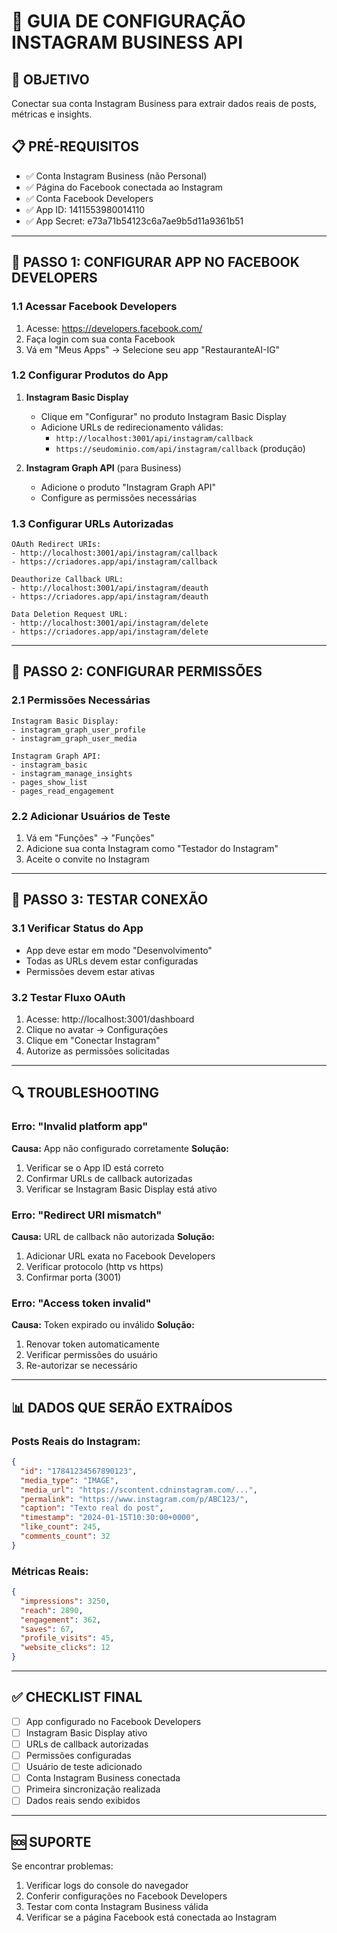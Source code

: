 # 📱 GUIA DE CONFIGURAÇÃO INSTAGRAM BUSINESS API

## 🎯 OBJETIVO
Conectar sua conta Instagram Business para extrair dados reais de posts, métricas e insights.

## 📋 PRÉ-REQUISITOS
- ✅ Conta Instagram Business (não Personal)
- ✅ Página do Facebook conectada ao Instagram
- ✅ Conta Facebook Developers
- ✅ App ID: 1411553980014110
- ✅ App Secret: e73a71b54123c6a7ae9b5d11a9361b51

---

## 🔧 PASSO 1: CONFIGURAR APP NO FACEBOOK DEVELOPERS

### 1.1 Acessar Facebook Developers
1. Acesse: https://developers.facebook.com/
2. Faça login com sua conta Facebook
3. Vá em "Meus Apps" → Selecione seu app "RestauranteAI-IG"

### 1.2 Configurar Produtos do App
1. **Instagram Basic Display**
   - Clique em "Configurar" no produto Instagram Basic Display
   - Adicione URLs de redirecionamento válidas:
     - `http://localhost:3001/api/instagram/callback`
     - `https://seudominio.com/api/instagram/callback` (produção)

2. **Instagram Graph API** (para Business)
   - Adicione o produto "Instagram Graph API"
   - Configure as permissões necessárias

### 1.3 Configurar URLs Autorizadas
```
OAuth Redirect URIs:
- http://localhost:3001/api/instagram/callback
- https://criadores.app/api/instagram/callback

Deauthorize Callback URL:
- http://localhost:3001/api/instagram/deauth
- https://criadores.app/api/instagram/deauth

Data Deletion Request URL:
- http://localhost:3001/api/instagram/delete
- https://criadores.app/api/instagram/delete
```

---

## 🔑 PASSO 2: CONFIGURAR PERMISSÕES

### 2.1 Permissões Necessárias
```
Instagram Basic Display:
- instagram_graph_user_profile
- instagram_graph_user_media

Instagram Graph API:
- instagram_basic
- instagram_manage_insights
- pages_show_list
- pages_read_engagement
```

### 2.2 Adicionar Usuários de Teste
1. Vá em "Funções" → "Funções"
2. Adicione sua conta Instagram como "Testador do Instagram"
3. Aceite o convite no Instagram

---

## 🚀 PASSO 3: TESTAR CONEXÃO

### 3.1 Verificar Status do App
- App deve estar em modo "Desenvolvimento"
- Todas as URLs devem estar configuradas
- Permissões devem estar ativas

### 3.2 Testar Fluxo OAuth
1. Acesse: http://localhost:3001/dashboard
2. Clique no avatar → Configurações
3. Clique em "Conectar Instagram"
4. Autorize as permissões solicitadas

---

## 🔍 TROUBLESHOOTING

### Erro: "Invalid platform app"
**Causa:** App não configurado corretamente
**Solução:**
1. Verificar se o App ID está correto
2. Confirmar URLs de callback autorizadas
3. Verificar se Instagram Basic Display está ativo

### Erro: "Redirect URI mismatch"
**Causa:** URL de callback não autorizada
**Solução:**
1. Adicionar URL exata no Facebook Developers
2. Verificar protocolo (http vs https)
3. Confirmar porta (3001)

### Erro: "Access token invalid"
**Causa:** Token expirado ou inválido
**Solução:**
1. Renovar token automaticamente
2. Verificar permissões do usuário
3. Re-autorizar se necessário

---

## 📊 DADOS QUE SERÃO EXTRAÍDOS

### Posts Reais do Instagram:
```json
{
  "id": "17841234567890123",
  "media_type": "IMAGE",
  "media_url": "https://scontent.cdninstagram.com/...",
  "permalink": "https://www.instagram.com/p/ABC123/",
  "caption": "Texto real do post",
  "timestamp": "2024-01-15T10:30:00+0000",
  "like_count": 245,
  "comments_count": 32
}
```

### Métricas Reais:
```json
{
  "impressions": 3250,
  "reach": 2890,
  "engagement": 362,
  "saves": 67,
  "profile_visits": 45,
  "website_clicks": 12
}
```

---

## ✅ CHECKLIST FINAL

- [ ] App configurado no Facebook Developers
- [ ] Instagram Basic Display ativo
- [ ] URLs de callback autorizadas
- [ ] Permissões configuradas
- [ ] Usuário de teste adicionado
- [ ] Conta Instagram Business conectada
- [ ] Primeira sincronização realizada
- [ ] Dados reais sendo exibidos

---

## 🆘 SUPORTE

Se encontrar problemas:
1. Verificar logs do console do navegador
2. Conferir configurações no Facebook Developers
3. Testar com conta Instagram Business válida
4. Verificar se a página Facebook está conectada ao Instagram
